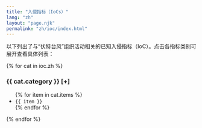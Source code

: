 ```yaml
---
title: "入侵指标（IoCs）"
lang: "zh"
layout: "page.njk"
permalink: "zh/ioc/index.html"
---
```


以下列出了与“伏特台风”组织活动相关的已知入侵指标（IoC）。点击各指标类别可展开查看具体列表：

{% for cat in ioc.zh %}
<div class="ioc-category">
  <h3 class="ioc-cat-header">{{ cat.category }} <span class="toggle-indicator">[+]</span></h3>
  <ul class="ioc-list">
    {% for item in cat.items %}
    <li><code>{{ item }}</code></li>
    {% endfor %}
  </ul>
</div>
{% endfor %}
